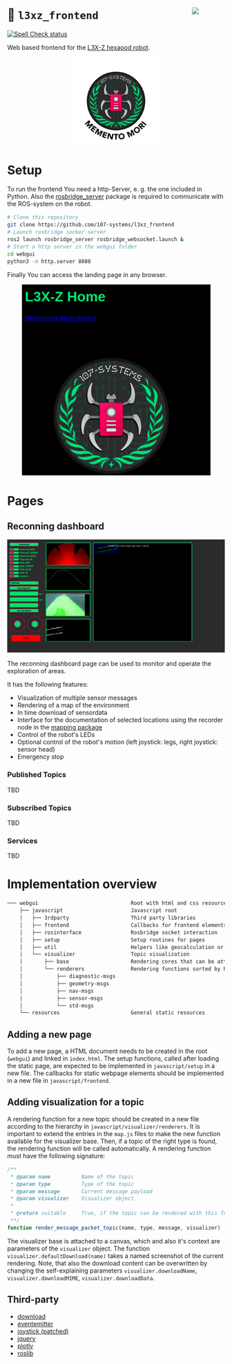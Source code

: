 <a href="https://107-systems.org/"><img align="right" src="https://raw.githubusercontent.com/107-systems/.github/main/logo/107-systems.png" width="15%"></a>
:floppy_disk: `l3xz_frontend`
=============================
[![Spell Check status](https://github.com/107-systems/l3xz_frontend/actions/workflows/spell-check.yml/badge.svg)](https://github.com/107-systems/l3xz_frontend/actions/workflows/spell-check.yml)

Web based frontend for the [L3X-Z hexapod robot](https://github.com/107-systems/l3xz).

<p align="center">
  <a href="https://github.com/107-systems/l3xz"><img src="https://raw.githubusercontent.com/107-systems/.github/main/logo/l3xz-logo-memento-mori-github.png" width="40%"></a>
</p>

# Setup

To run the frontend You need a http-Server, e. g. the one included in Python. Also the [rosbridge_server](http://wiki.ros.org/rosbridge_server) package is required to communicate with the ROS-system on the robot.

~~~bash
# Clone this repository
git clone https://github.com/107-systems/l3xz_frontend
# Launch rosbridge socker server
ros2 launch rosbridge_server rosbridge_websocket.launch &
# Start a http server in the webgui folder
cd webgui
python3 -m http.server 8080
~~~

Finally You can access the landing page in any browser.
<p align="center">
    <img src="doc/indexpage.png">
</p>

# Pages
## Reconning dashboard
<p align="center">
    <img src="doc/reconningpage.png">
</p>
The reconning dashboard page can be used to monitor and operate the exploration of areas.

It has the following features:

* Visualization of multiple sensor messages
* Rendering of a map of the environment
* In time download of sensordata
* Interface for the documentation of selected locations using the recorder node in the [mapping package](https://github.com/107-systems/l3xz-mapping)
* Control of the robot's LEDs
* Optional control of the robot's motion (left joystick: legs, right joystick: sensor head)
* Emergency stop

### Published Topics

TBD

### Subscribed Topics

TBD

### Services

TBD

# Implementation overview

~~~bash
─── webgui                              Root with html and css resources
    ├── javascript                      Javascript root
    │   ├── 3rdparty                    Third party libraries
    │   ├── frontend                    Callbacks for frontend elements
    │   ├── rosinterface                Rosbridge socket interaction 
    │   ├── setup                       Setup routines for pages
    │   ├── util                        Helpers like geocalculation or logging
    │   └── visualizer                  Topic visualization
    │       ├── base                    Rendering cores that can be attached via DOM
    │       └── renderers               Rendering functions sorted by ROS topics
    │           ├── diagnostic-msgs
    │           ├── geometry-msgs
    │           ├── nav-msgs
    │           ├── sensor-msgs
    │           └── std-msgs
    └── resources                       General static resources
~~~

## Adding a new page

To add a new page, a HTML document needs to be created in the root (```webgui```) and linked in ```index.html```. The setup functions, called after loading the static page, are expected to be implemented in ```javascript/setup``` in a new file. The callbacks for static webpage elements should be implemented in a new file in ```javascript/frontend```.

## Adding visualization for a topic

A rendering function for a new topic should be created in a new file according to the hierarchy in ```javascript/visualizer/renderers```. It is important to extend the entries in the ```map.js``` files to make the new function available for the visualizer base. Then, if a topic of the right type is found, the rendering function will be called automatically. A rendering function must have the following signature:

~~~js
/**
 * @param name          Name of the topic
 * @param type          Type of the topic
 * @param message       Current message payload
 * @param visualizer    Visualizer object
 *
 * @return suitable     True, if the topic can be rendered with this function
 **/
function render_message_packet_topic(name, type, message, visualizer)
~~~

The visualizer base is attached to a canvas, which and also it's context are parameters of the ```visualizer``` object.
The function ```visualizer.defaultDownload(name)``` takes a named screenshot of the current rendering. Note, that also the download content can be overwritten by changing the self-explaining parameters ```visualizer.downloadName```, ```visualizer.downloadMIME```, ```visualizer.downloadData```.

## Third-party 

* [download](https://github.com/rndme/download)
* [eventemitter](https://github.com/Olical/EventEmitter)
* [joystick (patched)](https://github.com/bobboteck/JoyStick)
* [jquery](https://github.com/jquery/jquery)
* [plotly](https://github.com/plotly/plotly.js)
* [roslib](https://github.com/RobotWebTools/roslibjs)
